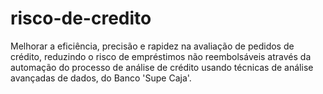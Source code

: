 # risco-de-credito
Melhorar a eficiência, precisão e rapidez na avaliação de pedidos de crédito, reduzindo o risco de empréstimos não reembolsáveis através da automação do processo de análise de crédito usando técnicas de análise avançadas de dados, do Banco 'Supe Caja'.
